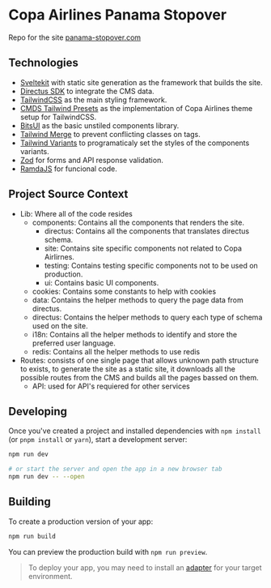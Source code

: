 # Copa Airlines Panama Stopover  
Repo for the site [panama-stopover.com](https://panama-stopover.com)

## Technologies
- [Sveltekit](https://svelte.dev/docs/kit/introduction) with static site generation as the framework that builds the site.
- [Directus SDK](https://docs.directus.io/reference/query.html) to integrate the CMS data.
- [TailwindCSS](https://v3.tailwindcss.com/docs/installation) as the main styling framework.
- [CMDS Tailwind Presets](https://github.com/copa-airlines-digital-marketing/tailwind-presets) as the implementation of Copa Airlines theme setup for TailwindCSS.
- [BitsUI](https://www.bits-ui.com/docs/introduction) as the basic unstiled components library.
- [Tailwind Merge](https://www.npmjs.com/package/tailwind-merge) to prevent conflicting classes on tags.
- [Tailwind Variants](https://www.tailwind-variants.org/) to programaticaly set the styles of the components variants.
- [Zod](https://zod.dev/) for forms and API response validation.
- [RamdaJS](https://ramdajs.com/docs/) for funcional code.

## Project Source Context
- Lib: Where all of the code resides
  - components: Contains all the components that renders the site.
    - directus: Contains all the components that translates directus schema.
    - site: Contains site specific components not related to Copa Airlirnes.
    - testing: Contains testing specific components not to be used on production.
    - ui: Contains basic UI components.
  - cookies: Contains some constants to help with cookies
  - data: Contains the helper methods to query the page data from directus.
  - directus: Contains the helper methods to query each type of schema used on the site.
  - i18n: Contains all the helper methods to identify and store the preferred user language.
  - redis: Contains all the helper methods to use redis
- Routes: consists of one single page that allows unknown path structure to exists, to generate the site as a static site, it downloads all the possible routes from the CMS and builds all the pages bassed on them.
  - API: used for API's requiered for other services

## Developing

Once you've created a project and installed dependencies with `npm install` (or `pnpm install` or `yarn`), start a development server:

```bash
npm run dev

# or start the server and open the app in a new browser tab
npm run dev -- --open
```

## Building

To create a production version of your app:

```bash
npm run build
```

You can preview the production build with `npm run preview`.

> To deploy your app, you may need to install an [adapter](https://kit.svelte.dev/docs/adapters) for your target environment.
